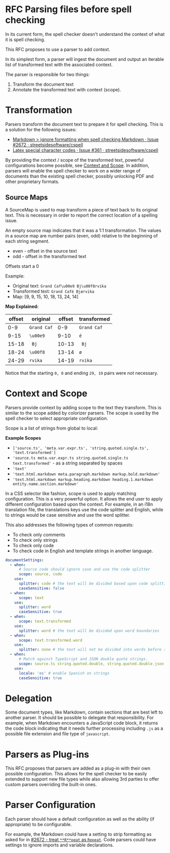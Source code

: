 # RFC Parsing files before spell checking

In its current form, the spell checker doesn't understand the context of what it is spell checking.

This RFC proposes to use a parser to add context.

In its simplest form, a parser will ingest the document and output an iterable list of transformed text with the associated context.

The parser is responsible for two things:

1. Transform the document text
1. Annotate the transformed text with context (scope).

# Transformation

Parsers transform the document text to prepare it for spell checking. This is a solution for the following issues:

- [Markdown > ignore formatting when spell checking Markdown · Issue #2672 · streetsidesoftware/cspell](https://github.com/streetsidesoftware/cspell/issues/2672)
- [Latex special character codes · Issue #361 · streetsidesoftware/cspell](https://github.com/streetsidesoftware/cspell/issues/361)

By providing the context / scope of the transformed text, powerful configurations become possible, see [Context and Scope](#context-and-scope).
In addition, parsers will enable the spell checker to work on a wider range of documents than the existing spell checker, possibly unlocking PDF and other proprietary formats.

## Source Maps

A SourceMap is used to map transform a piece of text back to its original text.
This is necessary in order to report the correct location of a spelling issue.

An empty source map indicates that it was a 1:1 transformation.
The values in a source map are number pairs (even, odd) relative to the beginning of each
string segment.

- even - offset in the source text
- odd - offset in the transformed text

Offsets start a 0

Example:

- Original text: `Grand Caf\u00e9 Bj\u00f8rvika`
- Transformed text: `Grand Café Bjørvika`
- Map: [9, 9, 15, 10, 18, 13, 24, 14]

**Map Explained:**

| offset | original    | offset | transformed |
| ------ | ----------- | ------ | ----------- |
| 0-9    | `Grand Caf` | 0-9    | `Grand Caf` |
| 9-15   | `\u00e9`    | 9-10   | `é`         |
| 15-18  | ` Bj`       | 10-13  | ` Bj`       |
| 18-24  | `\u00f8`    | 13-14  | `ø`         |
| 24-29  | `rvika`     | 14-19  | `rvika`     |

Notice that the starting `0, 0` and ending `29, 19` pairs were not necessary.

<!--- cspell:ignore Bjørvika rvika --->

# Context and Scope

Parsers provide context by adding scope to the text they transform. This is similar to the scope added by colorizer parsers.
The scope is used by the spell checker to select appropriate configuration.

Scope is a list of strings from global to local:

**Example Scopes**

- `['source.ts', 'meta.var.expr.ts', 'string.quoted.single.ts', 'text.transformed']`
- `'source.ts meta.var.expr.ts string.quoted.single.ts text.transformed'` - as a string separated by spaces
- `'text'`
- `'text.html.markdown meta.paragraph.markdown markup.bold.markdown'`
- `'text.html.markdown markup.heading.markdown heading.1.markdown entity.name.section.markdown'`

In a CSS selector like fashion, scope is used to apply matching configuration. This is a very powerful option. It allows the end user to apply different configuration based upon the context. For example, in an i18n translation file, the translations keys use the code splitter and English, while to strings would be case sensitive and use the word splitter.

This also addresses the following types of common requests:

- To check only comments
- To check only strings
- To check only code
- To check code in English and template strings in another language.

```yaml
documentSettings:
  - when:
      # Source code should ignore case and use the code splitter
      scope: source, code
    use:
      splitter: code # the text will be divided based upon code splitting rules
      caseSensitive: false
  - when:
      scope: text
    use:
      splitter: word
      caseSensitive: true
  - when:
      scope: text.transformed
    use:
      splitter: word # the text will be divided upon word boundaries
  - when:
      scope: text.transformed.word
    use:
      splitter: none # the text will not be divided into words before searching the dictionary.
  - when:
      # Match against TypeScript and JSON double quote strings.
      scope: source.ts string.quoted.double, string.quoted.double.json
    use:
      locale: 'es' # enable Spanish on strings
      caseSensitive: true
```

# Delegation

Some document types, like Markdown, contain sections that are best left to another parser. It should be possible to delegate that responsibility. For example, when Markdown encounters a JavaScript code block, it returns the code block indicating that it needs further processing including `.js` as a possible file extension and file type of `javascript`.

# Parsers as Plug-ins

This RFC proposes that parsers are added as a plug-in with their own possible configuration. This allows for the spell checker to be easily extended to support new file types while also allowing 3rd parties to offer custom parsers overriding the built-in ones.

# Parser Configuration

Each parser should have a default configuration as well as the ability (if appropriate) to be configurable.

For example, the Markdown could have a setting to strip formatting as asked for in [#2672 - treat `**R**peat` as `Repeat`](<(https://github.com/streetsidesoftware/cspell/issues/2672)>). Code parsers could have settings to ignore imports and variable declarations.

